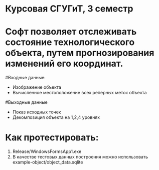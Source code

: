 # Курсовая СГУГиТ, 3 семестр
# Софт позволяет отслеживать состояние технологического объекта, путем прогнозирования изменений его координат.

#Входные данные:
- Изображение объекта
- Вычисленное местоположение всех реперных меток объекта

#Выходные данные
- Показ исходных точек
- Декомпозиция объекта на 1,2,4 уровнях

# Как протестировать:
1. Release/WindowsFormsApp1.exe
2. В качестве тестовых данных построения можно использовать example-object/object_data.sqlite

